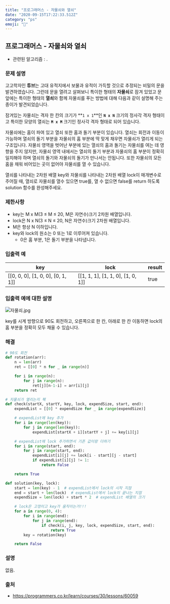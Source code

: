 ```yaml
---
title: "프로그래머스 - 자물쇠와 열쇠"
date: "2020-09-15T17:22:33.512Z"
category: "ps"
emoji: "📶"
---
```


## 프로그래머스 - 자물쇠와 열쇠

- 관련된 알고리즘 : .

### 문제 설명

고고학자인 **튜브**는 고대 유적지에서 보물과 유적이 가득할 것으로 추정되는 비밀의 문을 발견하였습니다. 그런데 문을 열려고 살펴보니 특이한 형태의 **자물쇠**로 잠겨 있었고 문 앞에는 특이한 형태의 **열쇠**와 함께 자물쇠를 푸는 방법에 대해 다음과 같이 설명해 주는 종이가 발견되었습니다.

잠겨있는 자물쇠는 격자 한 칸의 크기가 **`1 x 1`**인 **`N x N`** 크기의 정사각 격자 형태이고 특이한 모양의 열쇠는 **`M x M`** 크기인 정사각 격자 형태로 되어 있습니다.

자물쇠에는 홈이 파여 있고 열쇠 또한 홈과 돌기 부분이 있습니다. 열쇠는 회전과 이동이 가능하며 열쇠의 돌기 부분을 자물쇠의 홈 부분에 딱 맞게 채우면 자물쇠가 열리게 되는 구조입니다. 자물쇠 영역을 벗어난 부분에 있는 열쇠의 홈과 돌기는 자물쇠를 여는 데 영향을 주지 않지만, 자물쇠 영역 내에서는 열쇠의 돌기 부분과 자물쇠의 홈 부분이 정확히 일치해야 하며 열쇠의 돌기와 자물쇠의 돌기가 만나서는 안됩니다. 또한 자물쇠의 모든 홈을 채워 비어있는 곳이 없어야 자물쇠를 열 수 있습니다.

열쇠를 나타내는 2차원 배열 key와 자물쇠를 나타내는 2차원 배열 lock이 매개변수로 주어질 때, 열쇠로 자물쇠를 열수 있으면 true를, 열 수 없으면 false를 return 하도록 solution 함수를 완성해주세요.

### 제한사항

- key는 M x M(3 ≤ M ≤ 20, M은 자연수)크기 2차원 배열입니다.
- lock은 N x N(3 ≤ N ≤ 20, N은 자연수)크기 2차원 배열입니다.
- M은 항상 N 이하입니다.
- key와 lock의 원소는 0 또는 1로 이루어져 있습니다.
  - 0은 홈 부분, 1은 돌기 부분을 나타냅니다.

### 입출력 예

| key                               | lock                              | result |
| --------------------------------- | --------------------------------- | ------ |
| [[0, 0, 0], [1, 0, 0], [0, 1, 1]] | [[1, 1, 1], [1, 1, 0], [1, 0, 1]] | true   |

### 입출력 예에 대한 설명

![자물쇠.jpg](https://grepp-programmers.s3.amazonaws.com/files/production/469703690b/79f2f473-5d13-47b9-96e0-a10e17b7d49a.jpg)

key를 시계 방향으로 90도 회전하고, 오른쪽으로 한 칸, 아래로 한 칸 이동하면 lock의 홈 부분을 정확히 모두 채울 수 있습니다.

### 해결

```python
# 90도 회전
def rotation(arr):
    n = len(arr)
    ret = [[0] * n for _ in range(n)]

    for i in range(n):
        for j in range(n):
            ret[j][n-1-i] = arr[i][j]
    return ret

# 자물쇠가 열리는지 췍
def check(startX, startY, key, lock, expendSize, start, end):
    expendList = [[0] * expendSize for _ in range(expendSize)]

    # expendList에 key 추가
    for i in range(len(key)):
        for j in range(len(key)):
            expendList[startX + i][startY + j] += key[i][j]

    # expendList에 lock 추가하면서 기존 값이랑 더하기
    for i in range(start, end):
        for j in range(start, end):
            expendList[i][j] += lock[i - start][j - start]
            if expendList[i][j] != 1:
                return False

    return True

def solution(key, lock):
    start = len(key) - 1  # expendList에서 lock의 시작 지점
    end = start + len(lock)  # expendList에서 lock이 끝나는 지점
    expendSize = len(lock) + start * 2  # expendList 배열의 크기

    # lock은 고정이고 key가 움직이는거!!!
    for a in range(0, 4):
        for i in range(end):
            for j in range(end):
                if check(i, j, key, lock, expendSize, start, end):
                    return True
        key = rotation(key)

    return False
```

### 설명

없음.

### 출처

- https://programmers.co.kr/learn/courses/30/lessons/60059
